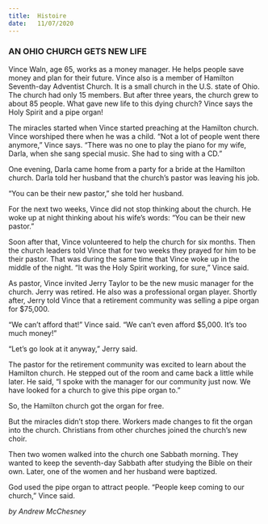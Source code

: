 ```yaml
---
title:  Histoire
date:   11/07/2020
---
```


### AN OHIO CHURCH GETS NEW LIFE

Vince Waln, age 65, works as a money manager. He helps people save money and plan for their future. Vince also is a member of Hamilton Seventh-day Adventist Church. It is a small church in the U.S. state of Ohio. The church had only 15 members. But after three years, the church grew to about 85 people. What gave new life to this dying church? Vince says the Holy Spirit and a pipe organ!

The miracles started when Vince started preaching at the Hamilton church. Vince worshiped there when he was a child. “Not a lot of people went there anymore,” Vince says. “There was no one to play the piano for my wife, Darla, when she sang special music. She had to sing with a CD.”

One evening, Darla came home from a party for a bride at the Hamilton church. Darla told her husband that the church’s pastor was leaving his job.

“You can be their new pastor,” she told her husband.

For the next two weeks, Vince did not stop thinking about the church. He woke up at night thinking about his wife’s words: “You can be their new pastor.”

Soon after that, Vince volunteered to help the church for six months. Then the church leaders told Vince that for two weeks they prayed for him to be their pastor. That was during the same time that Vince woke up in the middle of the night. “It was the Holy Spirit working, for sure,” Vince said.

As pastor, Vince invited Jerry Taylor to be the new music manager for the church. Jerry was retired. He also was a professional organ player. Shortly after, Jerry told Vince that a retirement community was selling a pipe organ for $75,000.

“We can’t afford that!” Vince said. “We can’t even afford $5,000. It’s too much money!”

“Let’s go look at it anyway,” Jerry said.

The pastor for the retirement community was excited to learn about the Hamilton church. He stepped out of the room and came back a little while later. He said, “I spoke with the manager for our community just now. We have looked for a church to give this pipe organ to.”

So, the Hamilton church got the organ for free.

But the miracles didn’t stop there. Workers made changes to fit the organ into the church. Christians from other churches joined the church’s new choir.

Then two women walked into the church one Sabbath morning. They wanted to keep the seventh-day Sabbath after studying the Bible on their own. Later, one of the women and her husband were baptized.

God used the pipe organ to attract people. “People keep coming to our church,” Vince said.

_by Andrew McChesney_
